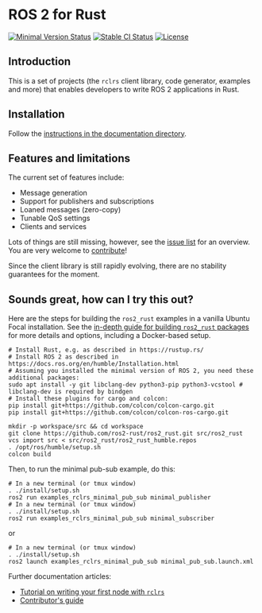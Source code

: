 ROS 2 for Rust
==============

[![Minimal Version Status](https://github.com/ros2-rust/ros2_rust/actions/workflows/rust-minimal.yml/badge.svg?branch=main)](https://github.com/ros2-rust/ros2_rust/actions/workflows/rust-minimal.yml)
[![Stable CI Status](https://github.com/ros2-rust/ros2_rust/actions/workflows/rust-stable.yml/badge.svg?branch=main)](https://github.com/ros2-rust/ros2_rust/actions/workflows/rust-stable.yml)
[![License](https://img.shields.io/badge/License-Apache%202.0-blue.svg)](https://opensource.org/licenses/Apache-2.0)

Introduction
------------

This is a set of projects (the `rclrs` client library, code generator, examples and more) that
enables developers to write ROS 2 applications in Rust.

Installation
------------

Follow the [instructions in the documentation directory](docs/building.md).

Features and limitations
------------------------

The current set of features include:
- Message generation
- Support for publishers and subscriptions
- Loaned messages (zero-copy)
- Tunable QoS settings
- Clients and services

Lots of things are still missing, however, see the [issue list](https://github.com/ros2-rust/ros2_rust/issues) for an overview. You are very welcome to [contribute](docs/CONTRIBUTING.md)!

Since the client library is still rapidly evolving, there are no stability guarantees for the moment.

Sounds great, how can I try this out?
-------------------------------------

Here are the steps for building the `ros2_rust` examples in a vanilla Ubuntu Focal installation. See the [in-depth guide for building `ros2_rust` packages](docs/building.md) for more details and options, including a Docker-based setup.

<!--- These steps should be kept in sync with docs/Building.md --->
```shell
# Install Rust, e.g. as described in https://rustup.rs/
# Install ROS 2 as described in https://docs.ros.org/en/humble/Installation.html
# Assuming you installed the minimal version of ROS 2, you need these additional packages:
sudo apt install -y git libclang-dev python3-pip python3-vcstool # libclang-dev is required by bindgen
# Install these plugins for cargo and colcon:
pip install git+https://github.com/colcon/colcon-cargo.git
pip install git+https://github.com/colcon/colcon-ros-cargo.git

mkdir -p workspace/src && cd workspace
git clone https://github.com/ros2-rust/ros2_rust.git src/ros2_rust
vcs import src < src/ros2_rust/ros2_rust_humble.repos
. /opt/ros/humble/setup.sh
colcon build
```

Then, to run the minimal pub-sub example, do this:

```shell
# In a new terminal (or tmux window)
. ./install/setup.sh
ros2 run examples_rclrs_minimal_pub_sub minimal_publisher
# In a new terminal (or tmux window)
. ./install/setup.sh
ros2 run examples_rclrs_minimal_pub_sub minimal_subscriber
```
or

```shell
# In a new terminal (or tmux window)
. ./install/setup.sh
ros2 launch examples_rclrs_minimal_pub_sub minimal_pub_sub.launch.xml
```

Further documentation articles:
- [Tutorial on writing your first node with `rclrs`](docs/writing-your-first-rclrs-node.md)
- [Contributor's guide](docs/CONTRIBUTING.md)
